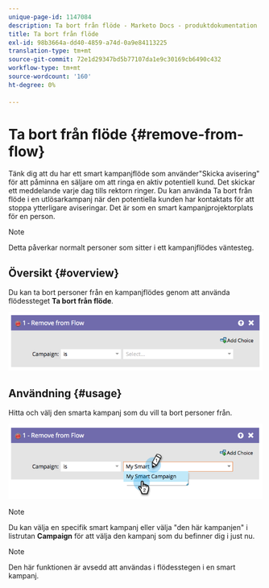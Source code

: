 ```yaml
---
unique-page-id: 1147084
description: Ta bort från flöde - Marketo Docs - produktdokumentation
title: Ta bort från flöde
exl-id: 98b3664a-dd40-4859-a74d-0a9e84113225
translation-type: tm+mt
source-git-commit: 72e1d29347bd5b77107da1e9c30169cb6490c432
workflow-type: tm+mt
source-wordcount: '160'
ht-degree: 0%

---
```


# Ta bort från flöde {#remove-from-flow}

Tänk dig att du har ett smart kampanjflöde som använder&quot;Skicka avisering&quot; för att påminna en säljare om att ringa en aktiv potentiell kund. Det skickar ett meddelande varje dag tills rektorn ringer. Du kan använda Ta bort från flöde i en utlösarkampanj när den potentiella kunden har kontaktats för att stoppa ytterligare aviseringar. Det är som en smart kampanjprojektorplats för en person.

>[!NOTE]
>
>Detta påverkar normalt personer som sitter i ett kampanjflödes väntesteg.

## Översikt {#overview}

Du kan ta bort personer från en kampanjflödes genom att använda flödessteget **Ta bort från flöde**.

![](assets/image2014-9-22-17-3a10-3a21.png)

## Användning {#usage}

Hitta och välj den smarta kampanj som du vill ta bort personer från.

![](assets/image2014-9-22-17-3a10-3a28.png)

>[!NOTE]
>
>Du kan välja en specifik smart kampanj eller välja &quot;den här kampanjen&quot; i listrutan **Campaign** för att välja den kampanj som du befinner dig i just nu.

>[!NOTE]
>
>Den här funktionen är avsedd att användas i flödesstegen i en smart kampanj.
